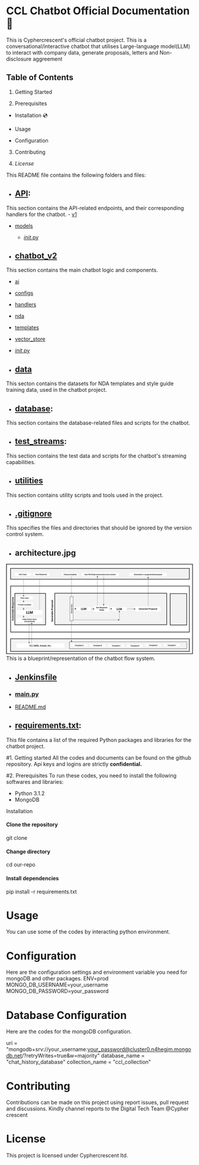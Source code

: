 # CCL Chatbot Official Documentation :book:

This is Cyphercrescent's official chatbot project. 
This is a conversational/interactive chatbot that utilises Large-language model(LLM) to interact with company data, generate proposals, letters and Non-disclosure aggreement  
 

## Table of Contents

1. Getting Started

2. Prerequisites

- Installation :cd:

- Usage

- Configuration

3. Contributing

4. *License*

This README file contains the following folders and files: 


- ## [API](api/v1/):
This section contains the API-related endpoints, and their corresponding handlers for the chatbot.
    - [v1](api/v1/)
- [models](api/v1/models/)
    - [_init_.py](api/__init__.py)

- ## [chatbot_v2](chatbot_v2/ai/)
This section contains the main chatbot logic and components.
- [ai]()
- [configs]()
- [handlers]()
- [nda]()
- [templates]()
- [vector_store]()
- [_init_.py]()

- ## [data](data/) 
This secton contains the datasets for NDA templates  and style guide training data, used in the chatbot project.

- ## [database](database/):
This section contains the database-related files and scripts for the chatbot.

- ## [test_streams](test_streams/):
This section contains the test data and scripts for the chatbot's streaming capabilities.

- ## [utilities](utilities/)
This section contains utility scripts and tools used in the project.

- ## [.gitignore](.gitignore/)
This specifies the files and directories that should be ignored by the version control system.

- ## architecture.jpg
![architecture](/architecture.jpg)
This is a blueprint/representation of the chatbot flow system.

- ## [Jenkinsfile](Jenkinsfile/)

- ### [main.py](main.py/)

- [README.md](README.md/)

- ## [requirements.txt](requirements.txt/):
This file contains a list of the required Python packages and libraries for the chatbot project.

#1.  Getting started
All the codes and documents can be found on the github repository.
Api keys and logins are strictly **confidential.**

#2. Prerequisites
To run these codes, you need to install the following softwares and libraries:
- Python 3.1.2
- MongoDB

Installation 
#### Clone the repository
git clone <link>

#### Change directory
cd our-repo

#### Install dependencies
pip install -r requirements.txt


# Usage
You can use some of the codes by interacting python environment.

# Configuration

Here are the configuration settings and environment variable you need for mongoDB and other packages.
ENV=prod
MONGO_DB_USERNAME=your_username
MONGO_DB_PASSWORD=your_password


# Database Configuration
Here are the codes for the mongoDB configuration. 

uri = "mongodb+srv://your_username:your_password@cluster0.n4hegjm.mongodb.net/?retryWrites=true&w=majority"
database_name = "chat_history_database"
collection_name = "ccl_collection"

# Contributing 
Contributions can be made on this project using report issues, pull request and discussions.
Kindly channel reports to the Digital Tech Team @Cypher crescent 

# License
This project is licensed under Cyphercrescent ltd.  




